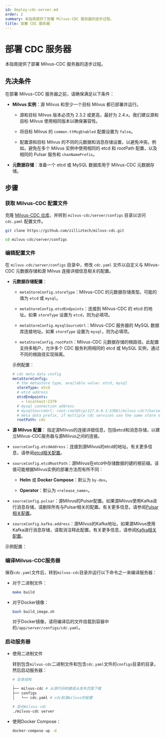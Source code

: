 ```yaml
---
id: deploy-cdc-server.md
order: 2
summary: 本指南提供了部署 Milvus-CDC 服务器的逐步过程。
title: 部署 CDC 服务器
---
```


# 部署 CDC 服务器

本指南提供了部署 Milvus-CDC 服务器的逐步过程。

## 先决条件

在部署 Milvus-CDC 服务器之前，请确保满足以下条件：

- __Milvus 实例__：源 Milvus 和至少一个目标 Milvus 都已部署并运行。

    - 源和目标 Milvus 版本必须为 2.3.2 或更高，最好为 2.4.x。我们建议源和目标 Milvus 使用相同版本以确保兼容性。

    - 将目标 Milvus 的 `common.ttMsgEnabled` 配置设置为 `false`。

    - 配置源和目标 Milvus 的不同的元数据和消息存储设置，以避免冲突。例如，避免在多个 Milvus 实例中使用相同的 etcd 和 rootPath 配置，以及相同的 Pulsar 服务和 `chanNamePrefix`。

- __元数据存储__：准备一个 etcd 或 MySQL 数据库用于 Milvus-CDC 元数据存储。

## 步骤

### 获取 Milvus-CDC 配置文件

克隆 [Milvus-CDC 仓库](https://github.com/zilliztech/milvus-cdc)，并转到 `milvus-cdc/server/configs` 目录以访问 `cdc.yaml` 配置文件。

```bash
git clone https://github.com/zilliztech/milvus-cdc.git

cd milvus-cdc/server/configs
```

### 编辑配置文件

在 `milvus-cdc/server/configs` 目录中，修改 `cdc.yaml` 文件以自定义与 Milvus-CDC 元数据存储和源 Milvus 连接详细信息相关的配置。

- __元数据存储配置__：

    - `metaStoreConfig.storeType`：Milvus-CDC 的元数据存储类型。可能的值为 `etcd` 或 `mysql`。

    - `metaStoreConfig.etcdEndpoints`：连接到 Milvus-CDC 的 etcd 的地址。如果 `storeType` 设置为 `etcd`，则为必填项。

    - `metaStoreConfig.mysqlSourceUrl`：Milvus-CDC 服务器的 MySQL 数据库连接地址。如果 `storeType` 设置为 `mysql`，则为必填项。

    - `metaStoreConfig.rootPath`：Milvus-CDC 元数据存储的根路径。此配置支持多租户，允许多个 CDC 服务利用相同的 etcd 或 MySQL 实例，通过不同的根路径实现隔离。

    示例配置：

    ```yaml
    # cdc meta data config
    metaStoreConfig:
      # the metastore type, available value: etcd, mysql
      storeType: etcd
      # etcd address
      etcdEndpoints:
        - localhost:2379
      # mysql connection address
      # mysqlSourceUrl: root:root@tcp(127.0.0.1:3306)/milvus-cdc?charset=utf8
      # meta data prefix, if multiple cdc services use the same store service, you can set different rootPaths to achieve multi-tenancy
      rootPath: cdc
    ```

- __源 Milvus 配置__：
指定源Milvus的连接详细信息，包括etcd和消息存储，以建立Milvus-CDC服务器与源Milvus之间的连接。

- `sourceConfig.etcdAddress`：连接到源Milvus的etcd的地址。有关更多信息，请参阅[etcd相关配置](https://milvus.io/docs/configure_etcd.md#etcd-related-Configurations)。

- `sourceConfig.etcdRootPath`：源Milvus在etcd中存储数据的键的根前缀。该值可能根据Milvus实例的部署方法而有所不同：

    - __Helm__ 或 __Docker Compose__：默认为 `by-dev`。

    - __Operator__：默认为 `<release_name>`。

- `sourceConfig.pulsar`：源Milvus的Pulsar配置。如果源Milvus使用Kafka进行消息存储，请删除所有与Pulsar相关的配置。有关更多信息，请参阅[Pulsar相关配置](https://milvus.io/docs/configure_pulsar.md)。

- `sourceConfig.kafka.address`：源Milvus的Kafka地址。如果源Milvus使用Kafka进行消息存储，请取消注释此配置。有关更多信息，请参阅[Kafka相关配置](https://milvus.io/docs/configure_kafka.md)。

示例配置：

### 编译Milvus-CDC服务器

保存`cdc.yaml`文件后，转到`milvus-cdc`目录并运行以下命令之一来编译服务器：

- 对于二进制文件：

    ```bash
    make build
    ```

- 对于Docker镜像：

    ```bash
    bash build_image.sh
    ```

    对于Docker镜像，请将编译后的文件挂载到容器中的`/app/server/configs/cdc.yaml`。

### 启动服务器

- 使用二进制文件

    转到包含`milvus-cdc`二进制文件和包含`cdc.yaml`文件的`configs`目录的目录，然后启动服务器：

    ```bash
    # 目录结构
    .
    ├── milvus-cdc # 从源代码构建或从发布页面下载
    ├── configs
    │   └── cdc.yaml # cdc和源milvus的配置
    
    # 启动milvus cdc
    ./milvus-cdc server
    ```

- 使用Docker Compose：

    ```bash
    docker-compose up -d
    ```